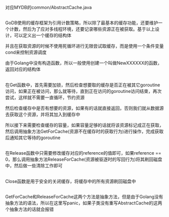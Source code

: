 对应MYDB的common/AbstractCache.java

##

GoDB使用的缓存框架为引用计数策略，所以除了最基本的缓存功能，还要维护一个计数，然后为了应对多线程环境，还要记录哪些资源正在被获取。基于以上设计，可以定义出一个缓存的结构体

并且在获取资源的时候不使用死循环进行无限尝试取缓存，而是使用一个条件变量cond来控制资源调度

由于Golang中没有构造函数，所以一般使用创建一个叫做NewXXXXXX的函数，返回对应的结构体

##

在Get函数中，首先需要加锁，然后检查想要取的缓存是否正在被其它goroutine访问，如果正在被访问，那么就等待，直到正在访问的goroutine访问结束，再次尝试，这样就不需要一直循环，节约资源

然后检查缓存中是否有想要的资源，如果有的话就直接返回，否则我们就从数据源去获取这个资源，并将其加入到缓存中

所以接下来需要检查缓存的容量，如果容量足够的话就将该资源标记成正在获取，然后调用抽象方法GetForCache(资源不在缓存时的获取行为)进行操作，完成获取后通知其它等待的goroutine

## 

在Release函数中只需要修改缓存对应的reference的值即可，如果reference == 0，那么调用抽象方法ReleaseForCache(资源被驱逐时的写回行为)将其刷回磁盘中，然后做一些清除工作即可

## 

Close函数是用于安全的关闭缓存，将缓存中的所有资源刷回磁盘中

## 

GetForCache和ReleaseForCache这两个方法是抽象方法，但是由于Golang没有抽象方法的语法，所以在这里写panic，如果子类没有重写AbstractCache的这两个抽象方法的话就会报错